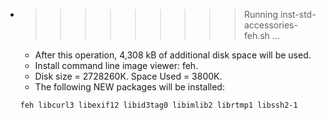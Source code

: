 * >>>>>>>>> Running inst-std-accessories-feh.sh ...
  * After this operation, 4,308 kB of additional disk space will be used.
  * Install command line image viewer: feh.
  * Disk size = 2728260K. Space Used = 3800K.
  * The following NEW packages will be installed:
  ```bash
  feh libcurl3 libexif12 libid3tag0 libimlib2 librtmp1 libssh2-1
  ```
